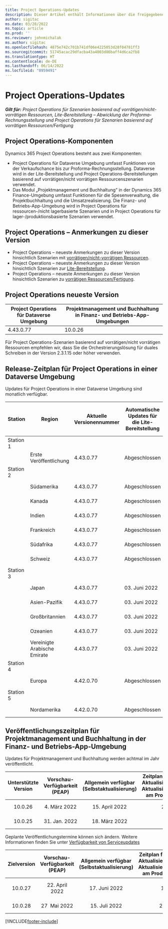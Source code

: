 ```yaml
---
title: Project Operations-Updates
description: Dieser Artikel enthält Informationen über die freigegebenen Versionen von Dynamics 365 Project Operations.
author: sigitac
ms.date: 03/28/2022
ms.topic: article
ms.prod: ''
ms.reviewer: johnmichalak
ms.author: sigitac
ms.openlocfilehash: 4875e742c701b741df06e4225053d28f04781ff3
ms.sourcegitcommit: 51745acac29dfacba43a4003d86baff4d6ca2fb8
ms.translationtype: HT
ms.contentlocale: de-DE
ms.lasthandoff: 06/14/2022
ms.locfileid: "8959491"
---
```

# <a name="project-operations-updates"></a>Project Operations-Updates

_**Gilt für:** Project Operations für Szenarien basierend auf vorrätigen/nicht-vorrätigen Ressourcen, Lite-Bereitstellung – Abwicklung der Proforma-Rechnungsstellung und Project Operations für Szenarien basierend auf vorrätigen Ressourcen/Fertigung_



## <a name="project-operations-components"></a>Project Operations-Komponenten

Dynamics 365 Project Operations besteht aus zwei Komponenten:

- Project Operations für Dataverse Umgebung umfasst Funktionen von der Verkaufschance bis zur Proforma-Rechnungsstellung. Dataverse wird in der Lite-Bereitstellung und Project Operations-Bereitstellungen basierend auf vorrätigen/nicht vorrätigen Ressourcenszenarien verwendet.
- Das Modul „Projektmanagement und Buchhaltung“ in der Dynamics 365 Finance-Umgebung umfasst Funktionen für die Spesenverwaltung, die Projektbuchhaltung und die Umsatzrealisierung. Die Finanz- und Betriebs-App-Umgebung wird in Project Operations für ressourcen-/nicht lagerbasierte Szenarien und in Project Operations für lager-/produktionsbasierte Szenarien verwendet.

## <a name="project-operations-release-notes"></a>Project Operations – Anmerkungen zu dieser Version
- Project Operations – neueste Anmerkungen zu dieser Version hinsichtlich Szenarien mit [vorrätigen/nicht-vorrätigen Ressourcen](whats-new-may-2022-resource-based.md).
- Project Operations – neueste Anmerkungen zu dieser Version hinsichtlich Szenarien zur [Lite-Bereitstellung](../pro/whats-new/whats-new-may-2022-lite.md).
- Project Operations – neueste Anmerkungen zu dieser Version hinsichtlich Szenarien zu [vorrätigen Ressourcen/Fertigung](../prod-pma/whats-new/whats-new-oct-2021-stocked.md).

## <a name="project-operations-latest-version"></a>Project Operations neueste Version

| Project Operations für Dataverse Umgebung | Projektmanagement und Buchhaltung in Finanz- und Betriebs-App-Umgebungen | 
| --- | --- |
| 4.43.0.77 | 10.0.26 |

Für Project Operations-Szenarien basierend auf vorrätigen/nicht vorrätigen Ressourcen empfehlen wir, dass Sie die Orchestrierungslösung für duales Schreiben in der Version 2.3.1.15 oder höher verwenden.

## <a name="release-schedule-for-project-operations-on-dataverse-environment"></a>Release-Zeitplan für Project Operations in einer Dataverse Umgebung

Updates für Project Operations in einer Dataverse Umgebung sind monatlich verfügbar. 

| Station | Region | Aktuelle Versionennummer | Automatische Updates für die Lite-Bereitstellung | Automatische Updates für Ressourcen-/Nicht-Lager-Bereitstellung | Nächst Versionsnummer | Nächste Version allgemein verfügbar |
|-----------|-----------------------|-----------------|--------------------|---------------------|---------------------|---------------------|
| Station 1 |   &nbsp;              |    &nbsp;       | &nbsp;             |      &nbsp;         |      &nbsp;         |      &nbsp;         |
|   &nbsp;  | Erste Veröffentlichung         |  4.43.0.77      | Abgeschlossen           | Abgeschlossen            | TBD                 | 01. Juli 2022       |
| Station 2 |   &nbsp;              |    &nbsp;       | &nbsp;             |      &nbsp;         |      &nbsp;         |      &nbsp;         |
|   &nbsp;  | Südamerika         |  4.43.0.77      | Abgeschlossen           | Abgeschlossen            | TBD                 | 01. Juli 2022       |
|   &nbsp;  | Kanada                |  4.43.0.77      | Abgeschlossen           | Abgeschlossen            | TBD                 | 01. Juli 2022       |
|   &nbsp;  | Indien                 |  4.43.0.77      | Abgeschlossen           | Abgeschlossen            | TBD                 | 01. Juli 2022       |
|   &nbsp;  | Frankreich                |  4.43.0.77      | Abgeschlossen           | Abgeschlossen            | TBD                 | 01. Juli 2022       |
|   &nbsp;  | Südafrika          |  4.43.0.77      | Abgeschlossen           | Abgeschlossen            | TBD                 | 01. Juli 2022       |
|   &nbsp;  | Schweiz           |  4.43.0.77      | Abgeschlossen           | Abgeschlossen            | TBD                 | 01. Juli 2022       |
| Station 3 |      &nbsp;           |     &nbsp;      |     &nbsp;         |      &nbsp;         |      &nbsp;         |      &nbsp;         |
|   &nbsp;  | Japan                 |  4.43.0.77      | 03. Juni 2022      | 03. Juni 2022       | TBD                 | 08. Juli 2022       |
|   &nbsp;  | Asien-Pazifik          |  4.43.0.77      | 03. Juni 2022      | 03. Juni 2022       | TBD                 | 08. Juli 2022       |
|   &nbsp;  | Großbritannien         |  4.43.0.77      | 03. Juni 2022      | 03. Juni 2022       | TBD                 | 08. Juli 2022       |
|   &nbsp;  | Ozeanien               |  4.43.0.77      | 03. Juni 2022      | 03. Juni 2022       | TBD                 | 08. Juli 2022       |
|   &nbsp;  | Vereinigte Arabische Emirate  |  4.43.0.77      | 03. Juni 2022      | 03. Juni 2022       | TBD                 | 08. Juli 2022       |
| Station 4 |     &nbsp;            |     &nbsp;      |     &nbsp;         |      &nbsp;         |      &nbsp;         |      &nbsp;         |
|   &nbsp;  | Europa                |  4.42.0.70      | Abgeschlossen           | Abgeschlossen            | 4.43.0.77           | 10. Juni 2022       |
| Station 5 |     &nbsp;            |     &nbsp;      |     &nbsp;         |      &nbsp;         |      &nbsp;         |      &nbsp;         |
|   &nbsp;  | Nordamerika         |  4.42.0.70      | Abgeschlossen           | Abgeschlossen            | 4.43.0.77           | 17. Juni 2022       |

## <a name="release-schedule-for-project-management-and-accounting-in-the-finance-and-operations-apps-environment"></a>Veröffentlichungszeitplan für Projektmanagement und Buchhaltung in der Finanz- und Betriebs-App-Umgebung

Updates für Projektmanagement und Buchhaltung werden achtmal im Jahr veröffentlicht.

|Unterstützte Version| Vorschau-Verfügbarkeit (PEAP) | Allgemein verfügbar (Selbstaktualisierung) | Zeitplan für die automatische Aktualisierung (über die LCS-Aktualisierungseinstellungen) am Produktionsstartdatum |   Serviceende   |
|:---------------:|:---------------------------:|:---------------------------------:|:--------------------------------------------------------------------:|:------------------:|
|     10.0.26     |      4. März 2022          |        15. April 2022             |                          29. April 2022                              | 15. Juli 2022      |
|     10.0.25     |      31. Jan. 2022       |        18. März 2022             |                          1. April 2022                               | 10. Juni 2022      |


Geplante Veröffentlichungstermine können sich ändern. Weitere Informationen finden Sie unter [Verfügbarkeit von Serviceupdates](/dynamics365/fin-ops-core/fin-ops/get-started/public-preview-releases?toc=%2fdynamics365%2ffinance%2ftoc.json)

|Zielversion | Vorschau-Verfügbarkeit (PEAP) | Allgemein verfügbar (Selbstaktualisierung) | Zeitplan für die automatische Aktualisierung (über die LCS-Aktualisierungseinstellungen) am Produktionsstartdatum |   Serviceende   |
|:---------------:|:---------------------------:|:---------------------------------:|:--------------------------------------------------------------------:|:------------------:|
|     10.0.27     |      22. April 2022         |        17. Juni 2022              |                          1. Juli 2022                                | 16. September 2022 |
|     10.0.28     |      27  Mai 2022           |        15. Juli 2022              |                          29. Juli 2022                               | 21. Oktober 2022   |

[!INCLUDE[footer-include](../includes/footer-banner.md)]
